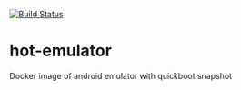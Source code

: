 [![Build Status](https://travis-ci.com/mmcc007/hot-emulator.svg?branch=master)](https://travis-ci.com/mmcc007/hot-emulator)

# hot-emulator
Docker image of android emulator with quickboot snapshot
